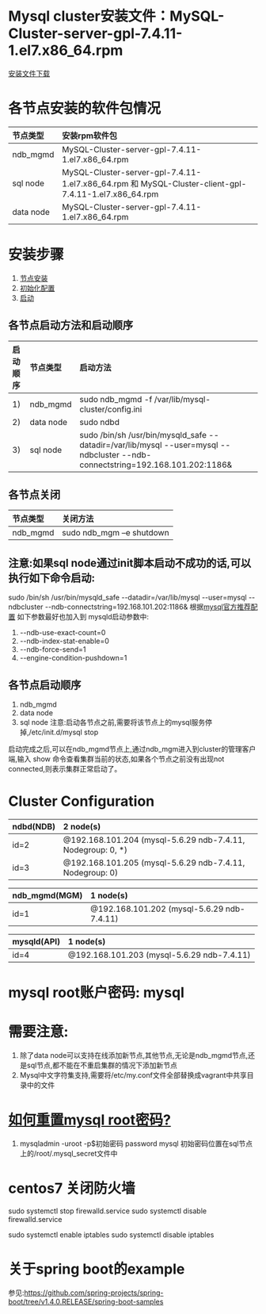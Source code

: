 # Mysql cluster安装文件：MySQL-Cluster-server-gpl-7.4.11-1.el7.x86_64.rpm
[安装文件下载](http://dev.mysql.com/downloads/cluster/)

# 各节点安装的软件包情况
节点类型    | 安装rpm软件包
:----------|:------------------------------------------------------------------------------------------------------
 ndb_mgmd  | MySQL-Cluster-server-gpl-7.4.11-1.el7.x86_64.rpm
 sql node  | MySQL-Cluster-server-gpl-7.4.11-1.el7.x86_64.rpm 和 MySQL-Cluster-client-gpl-7.4.11-1.el7.x86_64.rpm
 data node | MySQL-Cluster-server-gpl-7.4.11-1.el7.x86_64.rpm

# 安装步骤
1. [节点安装](http://dev.mysql.com/doc/refman/5.7/en/mysql-cluster-install-linux-rpm.html)
2. [初始化配置](http://dev.mysql.com/doc/refman/5.7/en/mysql-cluster-install-configuration.html)
3. [启动](http://dev.mysql.com/doc/refman/5.7/en/mysql-cluster-install-first-start.html)

## 各节点启动方法和启动顺序
 启动顺序 | 节点类型   | 启动方法
:------- |:----------|:-----------------------------------------------------------------------------------------------------------------------------
 1)      | ndb_mgmd  | sudo ndb_mgmd -f /var/lib/mysql-cluster/config.ini
 2)      | data node | sudo ndbd
 3)      | sql node  | sudo /bin/sh /usr/bin/mysqld_safe --datadir=/var/lib/mysql --user=mysql --ndbcluster --ndb-connectstring=192.168.101.202:1186&

 
## 各节点关闭
 节点类型   | 关闭方法
:----------|:------------------------------------------------------------------------------------------------------
 ndb_mgmd  | sudo ndb_mgm –e shutdown
 
## 注意:如果sql node通过init脚本启动不成功的话,可以执行如下命令启动:
sudo /bin/sh /usr/bin/mysqld_safe --datadir=/var/lib/mysql --user=mysql --ndbcluster --ndb-connectstring=192.168.101.202:1186&
根据[mysql官方推荐配置](https://dev.mysql.com/doc/refman/5.6/en/mysql-cluster-config-starting.html)
如下参数最好也加入到 mysqld启动参数中:
1. --ndb-use-exact-count=0
2. --ndb-index-stat-enable=0
3. --ndb-force-send=1
4. --engine-condition-pushdown=1

 
## 各节点启动顺序
 1. ndb_mgmd
 2. data node
 3. sql node
 注意:启动各节点之前,需要将该节点上的mysql服务停掉,/etc/init.d/mysql stop
  
  
启动完成之后,可以在ndb_mgmd节点上,通过ndb_mgm进入到cluster的管理客户端,输入 show 命令查看集群当前的状态,如果各个节点之前没有出现not connected,则表示集群正常启动了。

# Cluster Configuration
ndbd(NDB) |              2 node(s) 
----------|:-----------------------------------------------------------
id=2      |@192.168.101.204  (mysql-5.6.29 ndb-7.4.11, Nodegroup: 0, *)
id=3	  |@192.168.101.205  (mysql-5.6.29 ndb-7.4.11, Nodegroup: 0)

ndb_mgmd(MGM) |              1 node(s) 
--------------|:------------------------------------------
id=1          |@192.168.101.202  (mysql-5.6.29 ndb-7.4.11)

mysqld(API)   |              1 node(s) 
--------------|:------------------------------------------
id=4          |@192.168.101.203  (mysql-5.6.29 ndb-7.4.11)


# mysql root账户密码: mysql

# 需要注意:
1.  除了data node可以支持在线添加新节点,其他节点,无论是ndb_mgmd节点,还是sql节点,都不能在不重启集群的情况下添加新节点
2.  Mysql中文字符集支持,需要将/etc/my.conf文件全部替换成vagrant中共享目录中的文件

# [如何重置mysql root密码?](http://dev.mysql.com/doc/refman/5.7/en/resetting-permissions.html)
1.  mysqladmin -uroot -p$初始密码 password mysql
    初始密码位置在sql节点上的/root/.mysql_secret文件中

# centos7 关闭防火墙
sudo systemctl stop firewalld.service
sudo systemctl disable firewalld.service

sudo systemctl enable iptables
sudo systemctl disable iptables


# 关于spring boot的example
参见:https://github.com/spring-projects/spring-boot/tree/v1.4.0.RELEASE/spring-boot-samples






